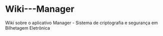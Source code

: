 # Wiki---Manager
Wiki sobre o aplicativo Manager - Sistema de criptografia e segurança em Bilhetagem Eletrônica
